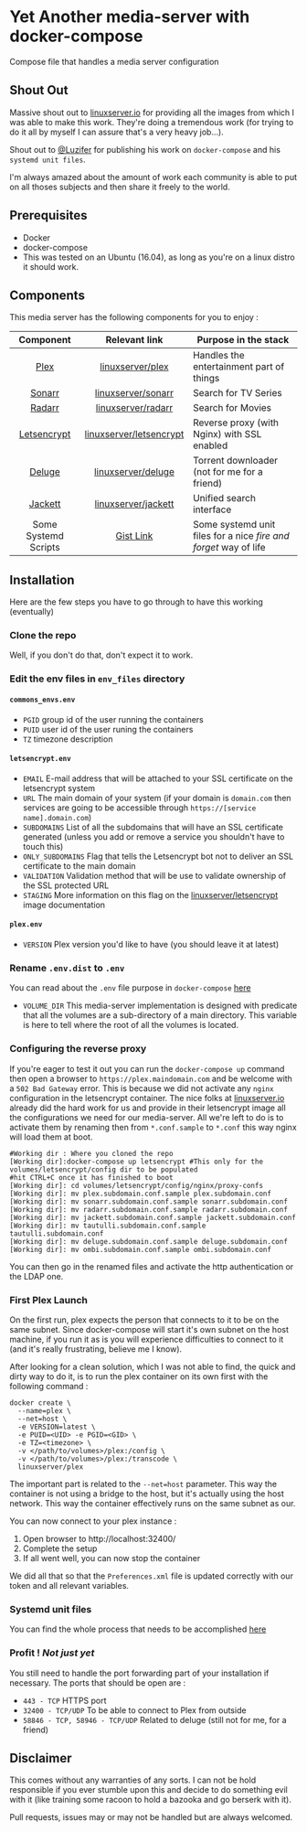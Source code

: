 # Yet Another media-server with docker-compose
Compose file that handles a media server configuration

## Shout Out
Massive shout out to [linuxserver.io][1] for providing all the images from which I was able to make this work.
They're doing a tremendous work (for trying to do it all by myself I can assure that's a very heavy job...).

Shout out to [@Luzifer](https://github.com/Luzifer) for publishing his work on `docker-compose` and his `systemd unit files`.

I'm always amazed about the amount of work each community is able to put on all thoses subjects and then share it freely to the world.

## Prerequisites

  * Docker
  * docker-compose
  * This was tested on an Ubuntu (16.04), as long as you're on a linux distro it should work.

## Components
This media server has the following components for you to enjoy :

|Component|Relevant link|Purpose in the stack|
|:---------:|:----------:|--------------------|
|[Plex](https://www.plex.tv/)|[linuxserver/plex](https://hub.docker.com/r/linuxserver/plex/)|Handles the entertainment part of things|
|[Sonarr](https://sonarr.tv/)|[linuxserver/sonarr](https://hub.docker.com/r/linuxserver/sonarr/)|Search for TV Series|
|[Radarr](https://radarr.video/)|[linuxserver/radarr](https://hub.docker.com/r/linuxserver/radarr/)|Search for Movies|
|[Letsencrypt](https://letsencrypt.org/)|[linuxserver/letsencrypt][0]|Reverse proxy (with Nginx) with SSL enabled|
|[Deluge](https://torrent-deluge.org)|[linuxserver/deluge](https://hub.docker.com/r/linuxserver/deluge/)|Torrent downloader (not for me for a friend)|
|[Jackett](https://github.com/Jackett/Jackett)|[linuxserver/jackett](https://hub.docker.com/r/linuxserver/jackett/)|Unified search interface|
|Some Systemd Scripts|[Gist Link][2]|Some systemd unit files for a nice _fire and forget_ way of life|


## Installation

Here are the few steps you have to go through to have this working (eventually)
### Clone the repo
Well, if you don't do that, don't expect it to work.

### Edit the env files in `env_files` directory
#### `commons_envs.env`

  * `PGID` group id of the user running the containers
  * `PUID` user id of the user runing the containers
  * `TZ` timezone description

#### `letsencrypt.env`

  * `EMAIL` E-mail address that will be attached to your SSL certificate on the letsencrypt system
  * `URL` The main domain of your system (if your domain is `domain.com` then services are going to be accessible through `https://[service name].domain.com`)
  * `SUBDOMAINS` List of all the subdomains that will have an SSL certificate generated (unless you add or remove a service you shouldn't have to touch this)
  * `ONLY_SUBDOMAINS` Flag that tells the Letsencrypt bot not to deliver an SSL certificate to the main domain
  * `VALIDATION` Validation method that will be use to validate ownership of the SSL protected URL
  * `STAGING` More information on this flag on the [linuxserver/letsencrypt][0] image documentation

#### `plex.env`
  
  * `VERSION` Plex version you'd like to have (you should leave it at latest)
  
### Rename `.env.dist` to `.env`
You can read about the `.env` file purpose in `docker-compose` [here](https://docs.docker.com/compose/env-file/)

  * `VOLUME_DIR` This media-server implementation is designed with predicate that all the volumes are a sub-directory of a main directory.
  This variable is here to tell where the root of all the volumes is located.

### Configuring the reverse proxy
If you're eager to test it out you can run the `docker-compose up` command then open a browser to `https://plex.maindomain.com` and be
welcome with a `502 Bad Gateway` error. This is because we did not activate any `nginx` configuration in the letsencrypt container.
The nice folks at [linuxserver.io][1] already did the hard work for us and provide in their letsencrypt image all the configurations we need
for our media-server. All we're left to do is to activate them by renaming then from `*.conf.sample` to `*.conf` this way nginx will
load them at boot.

```
#Working dir : Where you cloned the repo
[Working dir]:docker-compose up letsencrypt #This only for the volumes/letsencrypt/config dir to be populated
#hit CTRL+C once it has finished to boot
[Working dir]: cd volumes/letsencrypt/config/nginx/proxy-confs
[Working dir]: mv plex.subdomain.conf.sample plex.subdomain.conf
[Working dir]: mv sonarr.subdomain.conf.sample sonarr.subdomain.conf
[Working dir]: mv radarr.subdomain.conf.sample radarr.subdomain.conf
[Working dir]: mv jackett.subdomain.conf.sample jackett.subdomain.conf
[Working dir]: mv tautulli.subdomain.conf.sample tautulli.subdomain.conf
[Working dir]: mv deluge.subdomain.conf.sample deluge.subdomain.conf
[Working dir]: mv ombi.subdomain.conf.sample ombi.subdomain.conf
```

You can then go in the renamed files and activate the http authentication or the LDAP one.

### First Plex Launch

On the first run, plex expects the person that connects to it to be on the same subnet. Since docker-compose will start it's own subnet
on the host machine, if you run it as is you will experience difficulties to connect to it (and it's really frustrating, believe me I know).

After looking for a clean solution, which I was not able to find, the quick and dirty way to do it, is to run the plex container on its own
first with the following command :
```
docker create \
  --name=plex \
  --net=host \
  -e VERSION=latest \
  -e PUID=<UID> -e PGID=<GID> \
  -e TZ=<timezone> \
  -v </path/to/volumes>/plex:/config \
  -v </path/to/volumes>/plex:/transcode \
  linuxserver/plex
```
The important part is related to the `--net=host` parameter. This way the container is not using a bridge to the host, but it's
actually using the host network. This way the container effectively runs on the same subnet as our.

You can now connect to your plex instance :
  1. Open browser to http://localhost:32400/
  1. Complete the setup
  1. If all went well, you can now stop the container

We did all that so that the `Preferences.xml` file is updated correctly with our token and all relevant variables.

### Systemd unit files

You can find the whole process that needs to be accomplished [here][2]

### Profit ! _Not just yet_

You still need to handle the port forwarding part of your installation if necessary.
The ports that should be open are :

  * `443 - TCP` HTTPS port
  * `32400 - TCP/UDP` To be able to connect to Plex from outside
  * `58846 - TCP, 58946 - TCP/UDP` Related to deluge (still not for me, for a friend)
  
## Disclaimer

This comes without any warranties of any sorts. I can not be hold responsible if you ever stumble upon this and decide to do something
evil with it (like training some racoon to hold a bazooka and go berserk with it).

Pull requests, issues may or may not be handled but are always welcomed.

[0]:https://hub.docker.com/r/linuxserver/letsencrypt/
[1]:https://linuxsever.io
[2]:https://gist.github.com/Luzifer/7c54c8b0b61da450d10258f0abd3c917
